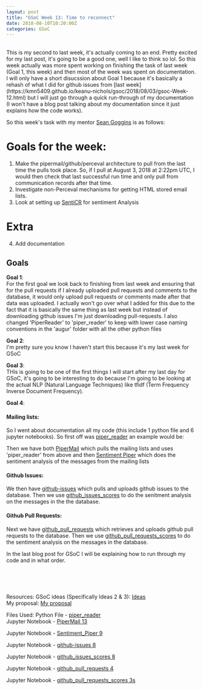 ```yaml
---
layout: post
title: "GSoC Week 13: Time to reconnect"
date: 2018-08-10T10:20:00Z
categories: GSoC
---
```

<br>
This is my second to last week, it's actually coming to an end. Pretty excited for my last post, it's going to be a good one, well I like to think so lol. So this week actually was more spent working on finishing the task of last week (Goal 1, this week) and then most of the week was spent on documentation. I will only have a short disucssion about Goal 1 because it's basically a rehash of what I did for github issues from [last week](https://kmn5409.github.io/keanu-nichols/gsoc/2018/08/03/gsoc-Week-12.html) but I will just go through a quick run-through of my documentation (I won't have a blog post talking about my documentation since it just explains how the code works).

So this week's task with my mentor [Sean Goggins](http://www.seangoggins.net/) is as follows:

# Goals for the week:
1. Make the pipermail/github/perceval architecture to pull from the last time the pulls took place. So, if I pull at August 3, 2018 at 2:22pm UTC, I would then check that last successful run time and only pull from communication records after that time.
2. Investigate non-Perceval mechanisms for getting HTML stored email lists.
3. Look at setting up [SentiCR](https://github.com/senticr/SentiCR) for sentiment Analysis

# Extra
4) Add documentation

## Goals

**Goal 1**:<br>
For the first goal we look back to finishing from last week and ensuring that for the pull requests if I already uploaded pull requests and comments to the database, it would only upload pull requests or comments made after that data was uploaded. I actually won't go over what I added for this due to the fact that it is basically the same thing as last week but instead of downloading github issues I'm just downloading pull-requests. I also changed 'PiperReader' to 'piper_reader' to keep with lower case naming conventions in the 'augur' folder with all the other python files

**Goal 2**:<br>
I'm pretty sure you know I haven't start this because it's my last week for GSoC

**Goal 3**:<br>
THis is going to be one of the first things I will start after my last day for GSoC, it's going to be interesting to do because I'm going to be looking at the actual NLP (Natural Language Techniques) like tfidf (Term Frequency Inverse Document Frequency).

**Goal 4**:<br>

#### Mailing lists:
So I went about documentation all my code (this include 1 python file and 6 jupyter notebooks). So first off was [piper_reader](https://github.com/kmn5409/GSoC_CHAOSS/blob/master/Augur/Perceval/piper_reader%201.py) an example would be:


Then we have both [PiperMail](https://github.com/kmn5409/GSoC_CHAOSS/blob/master/Augur/Perceval/PiperMail%2013.ipynb) which pulls the mailing lists and uses 'piper_reader' from above and then [Sentiment Piper](https://github.com/kmn5409/GSoC_CHAOSS/blob/master/Augur/Perceval/NLP/Sentiment_Piper%209.ipynb) which does the sentiment analysis of the messages from the mailing lists


#### Github Issues:
We then have [github-issues](https://github.com/kmn5409/GSoC_CHAOSS/blob/master/Augur/Perceval/github-issues%208.ipynb) which pulls and uploads github issues to the database. Then we use [github_issues_scores](https://github.com/kmn5409/GSoC_CHAOSS/blob/master/Augur/Perceval/NLP/github_issues_scores%208.ipynb) to do the senitment analysis on the messages in the the database.


#### Github Pull Requests:
Next we have [github_pull_requests](https://github.com/kmn5409/GSoC_CHAOSS/blob/master/Augur/Perceval/github_pull_requests%204.ipynb) which retrieves and uploads github pull requests to the database. Then we use [github_pull_requests_scores](https://github.com/kmn5409/GSoC_CHAOSS/blob/master/Augur/Perceval/NLP/github_pull_requests_scores%203.ipynb) to do the sentiment analysis on the messages in the database.

In the last blog post for GSoC I will be explaining how to run through my code and in what order.





<br><br><br>

Resources:
GSoC ideas (Specifically Ideas 2 & 3): [Ideas](https://wiki.linuxfoundation.org/chaoss/gsoc-ideas)<br>
My proposal: [My proposal](https://github.com/kmn5409/chaoss-microtasks/blob/master/GSoC-2018-Keanu-Nichols-CHAOSS-proposal.pdf)


Files Used:
Python File - [piper_reader](https://github.com/kmn5409/GSoC_CHAOSS/blob/master/Augur/Perceval/piper_reader%201.py)<br>
Jupyter Notebook - [PiperMail 13](https://github.com/kmn5409/GSoC_CHAOSS/blob/master/Augur/Perceval/PiperMail%2013.ipynb)

Jupyter Notebook - [Sentiment_Piper 9](https://github.com/kmn5409/GSoC_CHAOSS/blob/master/Augur/Perceval/NLP/Sentiment_Piper%209.ipynb)


Jupyter Notebook - [github-issues 8](https://github.com/kmn5409/GSoC_CHAOSS/blob/master/Augur/Perceval/github-issues%208.ipynb)

Jupyter Notebook - [github_issues_scores 8](https://github.com/kmn5409/GSoC_CHAOSS/blob/master/Augur/Perceval/NLP/github_issues_scores%208.ipynb)

Jupyter Notebook - [github_pull_requests 4](https://github.com/kmn5409/GSoC_CHAOSS/blob/master/Augur/Perceval/github_pull_requests%204.ipynb)

Jupyter Notebook - [github_pull_requests_scores 3s](https://github.com/kmn5409/GSoC_CHAOSS/blob/master/Augur/Perceval/NLP/github_pull_requests_scores%203.ipynb)


